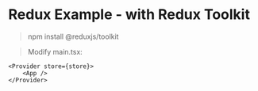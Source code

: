 # Redux Example - with Redux Toolkit 

> npm install @reduxjs/toolkit

> Modify main.tsx:

    <Provider store={store}>
        <App />
    </Provider>